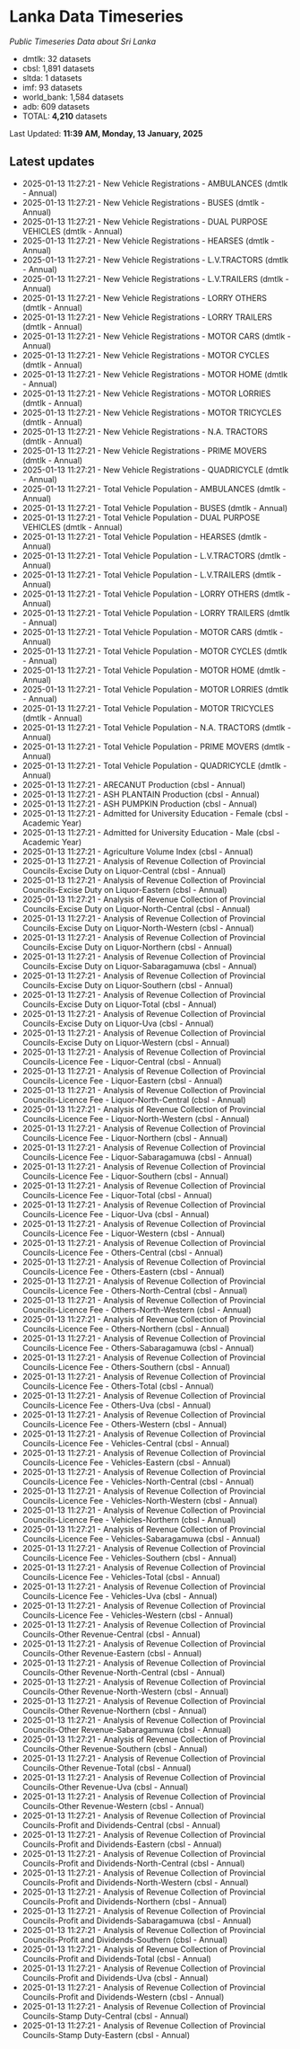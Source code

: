 # Lanka Data Timeseries
*Public Timeseries Data about Sri Lanka*

* dmtlk: 32 datasets
* cbsl: 1,891 datasets
* sltda: 1 datasets
* imf: 93 datasets
* world_bank: 1,584 datasets
* adb: 609 datasets
* TOTAL: **4,210** datasets

Last Updated: **11:39 AM, Monday, 13 January, 2025**

## Latest updates

* 2025-01-13 11:27:21 - New Vehicle Registrations - AMBULANCES (dmtlk - Annual)
* 2025-01-13 11:27:21 - New Vehicle Registrations - BUSES (dmtlk - Annual)
* 2025-01-13 11:27:21 - New Vehicle Registrations - DUAL PURPOSE VEHICLES (dmtlk - Annual)
* 2025-01-13 11:27:21 - New Vehicle Registrations - HEARSES (dmtlk - Annual)
* 2025-01-13 11:27:21 - New Vehicle Registrations - L.V.TRACTORS (dmtlk - Annual)
* 2025-01-13 11:27:21 - New Vehicle Registrations - L.V.TRAILERS (dmtlk - Annual)
* 2025-01-13 11:27:21 - New Vehicle Registrations - LORRY OTHERS (dmtlk - Annual)
* 2025-01-13 11:27:21 - New Vehicle Registrations - LORRY TRAILERS (dmtlk - Annual)
* 2025-01-13 11:27:21 - New Vehicle Registrations - MOTOR CARS (dmtlk - Annual)
* 2025-01-13 11:27:21 - New Vehicle Registrations - MOTOR CYCLES (dmtlk - Annual)
* 2025-01-13 11:27:21 - New Vehicle Registrations - MOTOR HOME (dmtlk - Annual)
* 2025-01-13 11:27:21 - New Vehicle Registrations - MOTOR LORRIES (dmtlk - Annual)
* 2025-01-13 11:27:21 - New Vehicle Registrations - MOTOR TRICYCLES (dmtlk - Annual)
* 2025-01-13 11:27:21 - New Vehicle Registrations - N.A. TRACTORS (dmtlk - Annual)
* 2025-01-13 11:27:21 - New Vehicle Registrations - PRIME MOVERS (dmtlk - Annual)
* 2025-01-13 11:27:21 - New Vehicle Registrations - QUADRICYCLE (dmtlk - Annual)
* 2025-01-13 11:27:21 - Total Vehicle Population - AMBULANCES (dmtlk - Annual)
* 2025-01-13 11:27:21 - Total Vehicle Population - BUSES (dmtlk - Annual)
* 2025-01-13 11:27:21 - Total Vehicle Population - DUAL PURPOSE VEHICLES (dmtlk - Annual)
* 2025-01-13 11:27:21 - Total Vehicle Population - HEARSES (dmtlk - Annual)
* 2025-01-13 11:27:21 - Total Vehicle Population - L.V.TRACTORS (dmtlk - Annual)
* 2025-01-13 11:27:21 - Total Vehicle Population - L.V.TRAILERS (dmtlk - Annual)
* 2025-01-13 11:27:21 - Total Vehicle Population - LORRY OTHERS (dmtlk - Annual)
* 2025-01-13 11:27:21 - Total Vehicle Population - LORRY TRAILERS (dmtlk - Annual)
* 2025-01-13 11:27:21 - Total Vehicle Population - MOTOR CARS (dmtlk - Annual)
* 2025-01-13 11:27:21 - Total Vehicle Population - MOTOR CYCLES (dmtlk - Annual)
* 2025-01-13 11:27:21 - Total Vehicle Population - MOTOR HOME (dmtlk - Annual)
* 2025-01-13 11:27:21 - Total Vehicle Population - MOTOR LORRIES (dmtlk - Annual)
* 2025-01-13 11:27:21 - Total Vehicle Population - MOTOR TRICYCLES (dmtlk - Annual)
* 2025-01-13 11:27:21 - Total Vehicle Population - N.A. TRACTORS (dmtlk - Annual)
* 2025-01-13 11:27:21 - Total Vehicle Population - PRIME MOVERS (dmtlk - Annual)
* 2025-01-13 11:27:21 - Total Vehicle Population - QUADRICYCLE (dmtlk - Annual)
* 2025-01-13 11:27:21 - ARECANUT Production (cbsl - Annual)
* 2025-01-13 11:27:21 - ASH PLANTAIN Production (cbsl - Annual)
* 2025-01-13 11:27:21 - ASH PUMPKIN Production (cbsl - Annual)
* 2025-01-13 11:27:21 - Admitted for University Education - Female (cbsl - Academic Year)
* 2025-01-13 11:27:21 - Admitted for University Education - Male (cbsl - Academic Year)
* 2025-01-13 11:27:21 - Agriculture Volume Index (cbsl - Annual)
* 2025-01-13 11:27:21 - Analysis of Revenue Collection of Provincial Councils-Excise Duty on Liquor-Central (cbsl - Annual)
* 2025-01-13 11:27:21 - Analysis of Revenue Collection of Provincial Councils-Excise Duty on Liquor-Eastern (cbsl - Annual)
* 2025-01-13 11:27:21 - Analysis of Revenue Collection of Provincial Councils-Excise Duty on Liquor-North-Central (cbsl - Annual)
* 2025-01-13 11:27:21 - Analysis of Revenue Collection of Provincial Councils-Excise Duty on Liquor-North-Western (cbsl - Annual)
* 2025-01-13 11:27:21 - Analysis of Revenue Collection of Provincial Councils-Excise Duty on Liquor-Northern (cbsl - Annual)
* 2025-01-13 11:27:21 - Analysis of Revenue Collection of Provincial Councils-Excise Duty on Liquor-Sabaragamuwa (cbsl - Annual)
* 2025-01-13 11:27:21 - Analysis of Revenue Collection of Provincial Councils-Excise Duty on Liquor-Southern (cbsl - Annual)
* 2025-01-13 11:27:21 - Analysis of Revenue Collection of Provincial Councils-Excise Duty on Liquor-Total (cbsl - Annual)
* 2025-01-13 11:27:21 - Analysis of Revenue Collection of Provincial Councils-Excise Duty on Liquor-Uva (cbsl - Annual)
* 2025-01-13 11:27:21 - Analysis of Revenue Collection of Provincial Councils-Excise Duty on Liquor-Western (cbsl - Annual)
* 2025-01-13 11:27:21 - Analysis of Revenue Collection of Provincial Councils-Licence Fee - Liquor-Central (cbsl - Annual)
* 2025-01-13 11:27:21 - Analysis of Revenue Collection of Provincial Councils-Licence Fee - Liquor-Eastern (cbsl - Annual)
* 2025-01-13 11:27:21 - Analysis of Revenue Collection of Provincial Councils-Licence Fee - Liquor-North-Central (cbsl - Annual)
* 2025-01-13 11:27:21 - Analysis of Revenue Collection of Provincial Councils-Licence Fee - Liquor-North-Western (cbsl - Annual)
* 2025-01-13 11:27:21 - Analysis of Revenue Collection of Provincial Councils-Licence Fee - Liquor-Northern (cbsl - Annual)
* 2025-01-13 11:27:21 - Analysis of Revenue Collection of Provincial Councils-Licence Fee - Liquor-Sabaragamuwa (cbsl - Annual)
* 2025-01-13 11:27:21 - Analysis of Revenue Collection of Provincial Councils-Licence Fee - Liquor-Southern (cbsl - Annual)
* 2025-01-13 11:27:21 - Analysis of Revenue Collection of Provincial Councils-Licence Fee - Liquor-Total (cbsl - Annual)
* 2025-01-13 11:27:21 - Analysis of Revenue Collection of Provincial Councils-Licence Fee - Liquor-Uva (cbsl - Annual)
* 2025-01-13 11:27:21 - Analysis of Revenue Collection of Provincial Councils-Licence Fee - Liquor-Western (cbsl - Annual)
* 2025-01-13 11:27:21 - Analysis of Revenue Collection of Provincial Councils-Licence Fee - Others-Central (cbsl - Annual)
* 2025-01-13 11:27:21 - Analysis of Revenue Collection of Provincial Councils-Licence Fee - Others-Eastern (cbsl - Annual)
* 2025-01-13 11:27:21 - Analysis of Revenue Collection of Provincial Councils-Licence Fee - Others-North-Central (cbsl - Annual)
* 2025-01-13 11:27:21 - Analysis of Revenue Collection of Provincial Councils-Licence Fee - Others-North-Western (cbsl - Annual)
* 2025-01-13 11:27:21 - Analysis of Revenue Collection of Provincial Councils-Licence Fee - Others-Northern (cbsl - Annual)
* 2025-01-13 11:27:21 - Analysis of Revenue Collection of Provincial Councils-Licence Fee - Others-Sabaragamuwa (cbsl - Annual)
* 2025-01-13 11:27:21 - Analysis of Revenue Collection of Provincial Councils-Licence Fee - Others-Southern (cbsl - Annual)
* 2025-01-13 11:27:21 - Analysis of Revenue Collection of Provincial Councils-Licence Fee - Others-Total (cbsl - Annual)
* 2025-01-13 11:27:21 - Analysis of Revenue Collection of Provincial Councils-Licence Fee - Others-Uva (cbsl - Annual)
* 2025-01-13 11:27:21 - Analysis of Revenue Collection of Provincial Councils-Licence Fee - Others-Western (cbsl - Annual)
* 2025-01-13 11:27:21 - Analysis of Revenue Collection of Provincial Councils-Licence Fee - Vehicles-Central (cbsl - Annual)
* 2025-01-13 11:27:21 - Analysis of Revenue Collection of Provincial Councils-Licence Fee - Vehicles-Eastern (cbsl - Annual)
* 2025-01-13 11:27:21 - Analysis of Revenue Collection of Provincial Councils-Licence Fee - Vehicles-North-Central (cbsl - Annual)
* 2025-01-13 11:27:21 - Analysis of Revenue Collection of Provincial Councils-Licence Fee - Vehicles-North-Western (cbsl - Annual)
* 2025-01-13 11:27:21 - Analysis of Revenue Collection of Provincial Councils-Licence Fee - Vehicles-Northern (cbsl - Annual)
* 2025-01-13 11:27:21 - Analysis of Revenue Collection of Provincial Councils-Licence Fee - Vehicles-Sabaragamuwa (cbsl - Annual)
* 2025-01-13 11:27:21 - Analysis of Revenue Collection of Provincial Councils-Licence Fee - Vehicles-Southern (cbsl - Annual)
* 2025-01-13 11:27:21 - Analysis of Revenue Collection of Provincial Councils-Licence Fee - Vehicles-Total (cbsl - Annual)
* 2025-01-13 11:27:21 - Analysis of Revenue Collection of Provincial Councils-Licence Fee - Vehicles-Uva (cbsl - Annual)
* 2025-01-13 11:27:21 - Analysis of Revenue Collection of Provincial Councils-Licence Fee - Vehicles-Western (cbsl - Annual)
* 2025-01-13 11:27:21 - Analysis of Revenue Collection of Provincial Councils-Other Revenue-Central (cbsl - Annual)
* 2025-01-13 11:27:21 - Analysis of Revenue Collection of Provincial Councils-Other Revenue-Eastern (cbsl - Annual)
* 2025-01-13 11:27:21 - Analysis of Revenue Collection of Provincial Councils-Other Revenue-North-Central (cbsl - Annual)
* 2025-01-13 11:27:21 - Analysis of Revenue Collection of Provincial Councils-Other Revenue-North-Western (cbsl - Annual)
* 2025-01-13 11:27:21 - Analysis of Revenue Collection of Provincial Councils-Other Revenue-Northern (cbsl - Annual)
* 2025-01-13 11:27:21 - Analysis of Revenue Collection of Provincial Councils-Other Revenue-Sabaragamuwa (cbsl - Annual)
* 2025-01-13 11:27:21 - Analysis of Revenue Collection of Provincial Councils-Other Revenue-Southern (cbsl - Annual)
* 2025-01-13 11:27:21 - Analysis of Revenue Collection of Provincial Councils-Other Revenue-Total (cbsl - Annual)
* 2025-01-13 11:27:21 - Analysis of Revenue Collection of Provincial Councils-Other Revenue-Uva (cbsl - Annual)
* 2025-01-13 11:27:21 - Analysis of Revenue Collection of Provincial Councils-Other Revenue-Western (cbsl - Annual)
* 2025-01-13 11:27:21 - Analysis of Revenue Collection of Provincial Councils-Profit and Dividends-Central (cbsl - Annual)
* 2025-01-13 11:27:21 - Analysis of Revenue Collection of Provincial Councils-Profit and Dividends-Eastern (cbsl - Annual)
* 2025-01-13 11:27:21 - Analysis of Revenue Collection of Provincial Councils-Profit and Dividends-North-Central (cbsl - Annual)
* 2025-01-13 11:27:21 - Analysis of Revenue Collection of Provincial Councils-Profit and Dividends-North-Western (cbsl - Annual)
* 2025-01-13 11:27:21 - Analysis of Revenue Collection of Provincial Councils-Profit and Dividends-Northern (cbsl - Annual)
* 2025-01-13 11:27:21 - Analysis of Revenue Collection of Provincial Councils-Profit and Dividends-Sabaragamuwa (cbsl - Annual)
* 2025-01-13 11:27:21 - Analysis of Revenue Collection of Provincial Councils-Profit and Dividends-Southern (cbsl - Annual)
* 2025-01-13 11:27:21 - Analysis of Revenue Collection of Provincial Councils-Profit and Dividends-Total (cbsl - Annual)
* 2025-01-13 11:27:21 - Analysis of Revenue Collection of Provincial Councils-Profit and Dividends-Uva (cbsl - Annual)
* 2025-01-13 11:27:21 - Analysis of Revenue Collection of Provincial Councils-Profit and Dividends-Western (cbsl - Annual)
* 2025-01-13 11:27:21 - Analysis of Revenue Collection of Provincial Councils-Stamp Duty-Central (cbsl - Annual)
* 2025-01-13 11:27:21 - Analysis of Revenue Collection of Provincial Councils-Stamp Duty-Eastern (cbsl - Annual)